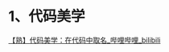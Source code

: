 # 1、代码美学

[﻿【熟】代码美学：在代码中取名\_哔哩哔哩\_bilibili](https://www.bilibili.com/video/BV1nP4y1v7ww/?spm\_id\_from=333.788\&vd\_source=aa47e4add5d6bd0095815c6b15677bb4)

